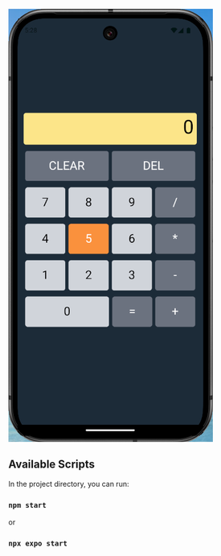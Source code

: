 
![Mobile copy](image.png)

## Available Scripts

In the project directory, you can run:

### `npm start`

or

### `npx expo start`
